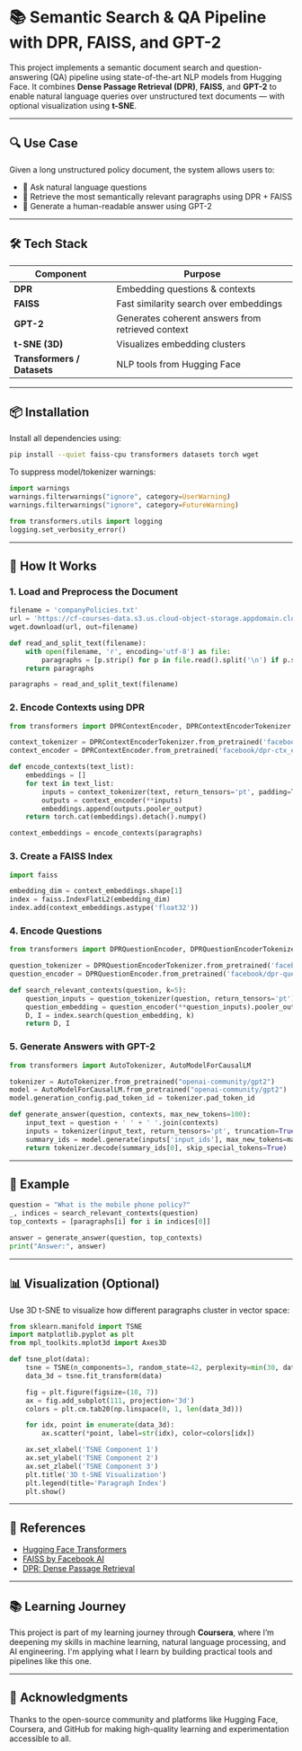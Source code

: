 # 📚 Semantic Search & QA Pipeline with DPR, FAISS, and GPT-2

This project implements a semantic document search and question-answering (QA) pipeline using state-of-the-art NLP models from Hugging Face. It combines **Dense Passage Retrieval (DPR)**, **FAISS**, and **GPT-2** to enable natural language queries over unstructured text documents — with optional visualization using **t-SNE**.

---

## 🔍 Use Case

Given a long unstructured policy document, the system allows users to:
- 🔎 Ask natural language questions  
- 🤖 Retrieve the most semantically relevant paragraphs using DPR + FAISS  
- 🧠 Generate a human-readable answer using GPT-2  

---

## 🛠️ Tech Stack

| Component        | Purpose |
|------------------|---------|
| **DPR** | Embedding questions & contexts |
| **FAISS** | Fast similarity search over embeddings |
| **GPT-2** | Generates coherent answers from retrieved context |
| **t-SNE (3D)** | Visualizes embedding clusters |
| **Transformers / Datasets** | NLP tools from Hugging Face |

---

## 📦 Installation

Install all dependencies using:

```bash
pip install --quiet faiss-cpu transformers datasets torch wget
```

To suppress model/tokenizer warnings:

```python
import warnings
warnings.filterwarnings("ignore", category=UserWarning)
warnings.filterwarnings("ignore", category=FutureWarning)

from transformers.utils import logging
logging.set_verbosity_error()
```

---

## 🚀 How It Works

### 1. Load and Preprocess the Document

```python
filename = 'companyPolicies.txt'
url = 'https://cf-courses-data.s3.us.cloud-object-storage.appdomain.cloud/6JDbUb_L3egv_eOkouY71A.txt'
wget.download(url, out=filename)

def read_and_split_text(filename):
    with open(filename, 'r', encoding='utf-8') as file:
        paragraphs = [p.strip() for p in file.read().split('\n') if p.strip()]
    return paragraphs

paragraphs = read_and_split_text(filename)
```

### 2. Encode Contexts using DPR

```python
from transformers import DPRContextEncoder, DPRContextEncoderTokenizer

context_tokenizer = DPRContextEncoderTokenizer.from_pretrained('facebook/dpr-ctx_encoder-single-nq-base')
context_encoder = DPRContextEncoder.from_pretrained('facebook/dpr-ctx_encoder-single-nq-base')

def encode_contexts(text_list):
    embeddings = []
    for text in text_list:
        inputs = context_tokenizer(text, return_tensors='pt', padding=True, truncation=True, max_length=256)
        outputs = context_encoder(**inputs)
        embeddings.append(outputs.pooler_output)
    return torch.cat(embeddings).detach().numpy()

context_embeddings = encode_contexts(paragraphs)
```

### 3. Create a FAISS Index

```python
import faiss

embedding_dim = context_embeddings.shape[1]
index = faiss.IndexFlatL2(embedding_dim)
index.add(context_embeddings.astype('float32'))
```

### 4. Encode Questions

```python
from transformers import DPRQuestionEncoder, DPRQuestionEncoderTokenizer

question_tokenizer = DPRQuestionEncoderTokenizer.from_pretrained('facebook/dpr-question_encoder-single-nq-base')
question_encoder = DPRQuestionEncoder.from_pretrained('facebook/dpr-question_encoder-single-nq-base')

def search_relevant_contexts(question, k=5):
    question_inputs = question_tokenizer(question, return_tensors='pt')
    question_embedding = question_encoder(**question_inputs).pooler_output.detach().numpy()
    D, I = index.search(question_embedding, k)
    return D, I
```

### 5. Generate Answers with GPT-2

```python
from transformers import AutoTokenizer, AutoModelForCausalLM

tokenizer = AutoTokenizer.from_pretrained("openai-community/gpt2")
model = AutoModelForCausalLM.from_pretrained("openai-community/gpt2")
model.generation_config.pad_token_id = tokenizer.pad_token_id

def generate_answer(question, contexts, max_new_tokens=100):
    input_text = question + ' ' + ' '.join(contexts)
    inputs = tokenizer(input_text, return_tensors='pt', truncation=True, max_length=1024)
    summary_ids = model.generate(inputs['input_ids'], max_new_tokens=max_new_tokens, num_beams=4, early_stopping=True)
    return tokenizer.decode(summary_ids[0], skip_special_tokens=True)
```

---

## 🧪 Example

```python
question = "What is the mobile phone policy?"
_, indices = search_relevant_contexts(question)
top_contexts = [paragraphs[i] for i in indices[0]]

answer = generate_answer(question, top_contexts)
print("Answer:", answer)
```

---

## 📊 Visualization (Optional)

Use 3D t-SNE to visualize how different paragraphs cluster in vector space:

```python
from sklearn.manifold import TSNE
import matplotlib.pyplot as plt
from mpl_toolkits.mplot3d import Axes3D

def tsne_plot(data):
    tsne = TSNE(n_components=3, random_state=42, perplexity=min(30, data.shape[0] - 1))
    data_3d = tsne.fit_transform(data)

    fig = plt.figure(figsize=(10, 7))
    ax = fig.add_subplot(111, projection='3d')
    colors = plt.cm.tab20(np.linspace(0, 1, len(data_3d)))

    for idx, point in enumerate(data_3d):
        ax.scatter(*point, label=str(idx), color=colors[idx])

    ax.set_xlabel('TSNE Component 1')
    ax.set_ylabel('TSNE Component 2')
    ax.set_zlabel('TSNE Component 3')
    plt.title('3D t-SNE Visualization')
    plt.legend(title='Paragraph Index')
    plt.show()
```

---

## 📘 References

- [Hugging Face Transformers](https://github.com/huggingface/transformers)
- [FAISS by Facebook AI](https://github.com/facebookresearch/faiss)
- [DPR: Dense Passage Retrieval](https://github.com/facebookresearch/DPR)

---

## 📚 Learning Journey

This project is part of my learning journey through **Coursera**, where I’m deepening my skills in machine learning, natural language processing, and AI engineering. I'm applying what I learn by building practical tools and pipelines like this one.

---

## 🤝 Acknowledgments

Thanks to the open-source community and platforms like Hugging Face, Coursera, and GitHub for making high-quality learning and experimentation accessible to all.
